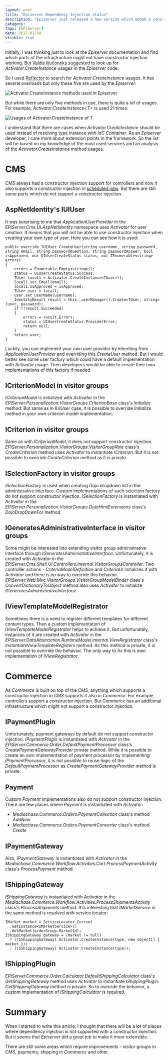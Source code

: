 ```yaml
---
layout: post
title: "Episerver Dependency Injection status"
description: "Episerver just released a new version which added a constructor injection support in scheduled jobs. It encouraged me to create a list of different Episerver infrastructure parts which still do not support a constructor injection."
category:
tags: [EPiServer]
date: 2017-01-09
visible: true
---
```


Initially, I was thinking just to look at the _Episerver_ documentation and find which parts of the infrastructure might not have constructor injection working. But [Valdis Iljučonoks](http://blog.tech-fellow.net/) suggested to look up for _Activator.CreateInstance_ usages in the _Episerver_ code.

So I used [Reflector](http://www.red-gate.com/products/dotnet-development/reflector/) to search for _Activator.CreateInstance_ usages. It has several overloads but only these five are used by the _Episerver_:

<img src="/img/2017-01/activator-createinstance-usages.png" class="img-responsive" alt="Activator.CreateInstance methods used in Episerver">

But while there are only five methods in use, there is quite a lof of usages. For example, _Activator.CreateInstance&lt;T&gt;_ is used 21 times.

<img src="/img/2017-01/activator-createinstance-of-T-usages.png" class="img-responsive" alt="Usages of Activator.CreateInstance of T">

I understand that there are cases when _Activator.CreateInstance_ should be used instead of resolving type instance with _IoC Container_. As an _Episerver_ developer, I care more about extension points in the framework. So the list will be based on my knowledge of the most used services and an analysis of the _Activator.CreateInstance_ method usages.

# CMS

_CMS_ always had a constructor injection support for controllers and now it also supports a constructor injection in [scheduled jobs](http://blog.tech-fellow.net/2016/12/28/scheduled-jobs-updates/). But there are still some parts which do not support a constructor injection.

## AspNetIdentity's IUIUser

It was surprising to me that _ApplicationUserProvider_ in the _EPiServer.Cms.UI.AspNetIdentity_ namespace uses _Activator_ for user creation. It means that you will not be able to use constructor injection when creating your own type of user. Here you can see how it is used:

```
public override IUIUser CreateUser(string username, string password, string email, string passwordQuestion, string passwordAnswer, bool isApproved, out UIUserCreateStatus status, out IEnumerable<string> errors)
{
    errors = Enumerable.Empty<string>();
    status = UIUserCreateStatus.Success;
    TUser local1 = Activator.CreateInstance<TUser>();
    local1.set_Email(email);
    local1.IsApproved = isApproved;
    TUser user = local1;
    user.set_UserName(username);
    IdentityResult result = this._userManager().Create<TUser, string>(user, password);
    if (!result.Succeeded)
    {
        errors = result.Errors;
        status = UIUserCreateStatus.ProviderError;
        return null;
    }
    return user;
}
```

Luckily, you can implement your own user provider by inheriting from _ApplicationUserProvider_ and overriding this _CreateUser_ method. But I would better see some user factory which could have a default implementation with _Activator_ usage. Then developers would be able to create their own implementations of this factory  if needed.

## ICriterionModel in visitor groups

_ICriterionModel_ is initialized with _Activator_ in the _EPiServer.Personalization.VisitorGroups.CriterionBase_ class's _Initialize_ method. But same as in _IUIUser_ case, it is possible to override _Initialize_ method in your own criterion model implementation.

## ICriterion in visitor groups

Same as with _ICriterionModel_, it does not support constructor injection. _EPiServer.Personalization.VisitorGroups.VisitorGroupRole_ class's _CreateCriterion_ method uses _Activator_ to instantiate _ICriterion_. But it is not possible to override _CreateCriterion_ method as it is private.

## ISelectionFactory in visitor groups

_ISelectionFactory_ is used when creating _Dojo_ dropdown list in the administrative interface. Custom implementations of such selection factory do not support constructor injection. _ISelectionFactory_ is instantiated with _Activator_ in the _EPiServer.Personalization.VisitorGroups.DojoHtmlExtensions_ class's _DojoDropDownFor_ method.

## IGeneratesAdministrativeInterface in visitor groups

Some might be interested into extending visitor group administrative interface through _IGeneratesAdministrativeInterface_. Unfortunately, it is created with _Activator_ in the _EPiServer.Cms.Shell.UI.Controllers.Internal.VisitorGroupsController_. Two controller actions - _CriteriaModelDefinition_ and _CriteriaUI_ initializes it with _Activator_ and there is no way to override this behavior. _EPiServer.Web.Mvc.VisitorGroups.VisitorGroupModelBinder_ class's _ConvertDictionaryToObject_ method also uses _Activator_ to initialize _IGeneratesAdministrativeInterface_.

## IViewTemplateModelRegistrator

 Sometimes there is a need to register different templates for different content types. Then a custom implementation of _IViewTemplateModelRegistrator_ helps to achieve it. But unfortunately, instances of it are created with _Activator_ in the _EPiServer.DataAbstraction.RuntimeModel.Internal.ViewRegistrator_ class's _InstantiateViewTemplateRegisters_ method. As this method is private, it is not possible to override the behavior. The only way to fix this is own implementation of _IViewRegistrator_.

# Commerce

As _Commerce_ is built on top of the _CMS_, anything which supports a constructor injection in _CMS_ supports it also in _Commerce_. For example, controllers support a constructor injection. But Commerce has an additional infrastructure which might not support a constructor injection.

## IPaymentPlugin

Unfortunately, payment gateways by default do not support constructor injection. _IPaymentPlugin_ is instantiated with _Activator_ in the _EPiServer.Commerce.Order.DefaultPaymentProcessor_ class's _CreatePaymentGatewayProvider_ private method. While it is possible to create an own implementation of payment processor by implementing _IPaymentProcessor_, it is not possible to reuse logic of the _DefaultPaymentProcessor_ as _CreatePaymentGatewayProvider_ method is private.

## Payment

Custom _Payment_ implementations also do not support constructor injection. There are few places where _Payment_ is instantiated with _Activator_:
- _Mediachase.Commerce.Orders.PaymentCollection_ class's method _AddNew_
- _Mediachase.Commerce.Orders.PaymentConverter_ class's method _Create_

## IPaymentGateway

Also, _IPaymentGateway_ is instantiated with _Activator_ in the _Mediachase.Commerce.Workflow.Activities.Cart.ProcessPaymentActivity_ class's _ProcessPayment_ method.

## IShippingGateway

_IShippingGateway_ is instantiated with _Activator_ in the _Mediachase.Commerce.Workflow.Activities.ProcessShipmentsActivity_ class's _ProcessShipments_ method. It is interesting that _IMarketService_ in the same method is resolved with service locator:

```
IMarket market = ServiceLocator.Current
  .GetInstance<IMarketService>()
  .GetMarket(orderGroup.MarketId);
IShippingGateway gateway = (market != null)
  ? ((IShippingGateway) Activator.CreateInstance(type, new object[] { market }))
  : ((IShippingGateway) Activator.CreateInstance(type));
```

## IShippingPlugin

_EPiServer.Commerce.Order.Calculator.DefaultShippingCalculator_ class's _GetShippingGateway_ method uses _Activator_ to instantiate _IShippingPlugin_.
_GetShippingGateway_ method is private. So to override the behavior, a custom implementation of _IShippingCalculator_ is required.

# Summary

When I started to write this article, I thought that there will be a lot of places where dependency injection is not supported with a constructor injection. But it seems that _Episerver_ did a great job to make it more extensible.

There are still some areas which require improvements - visitor groups in _CMS_, payments, shipping in _Commerce_ and other.
